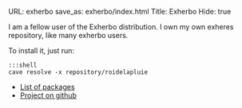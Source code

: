 URL: exherbo
save_as: exherbo/index.html
Title: Exherbo
Hide: true

I am a fellow user of the Exherbo distribution. I own my own exheres repository, like many exherbo users.

To install it, just run:

    :::shell
    cave resolve -x repository/roidelapluie


* [List of packages](http://git.exherbo.org/summer/repositories/roidelapluie/index.html)
* [Project on github](http://github.com/roidelapluie/roidelapluie-exheres)
